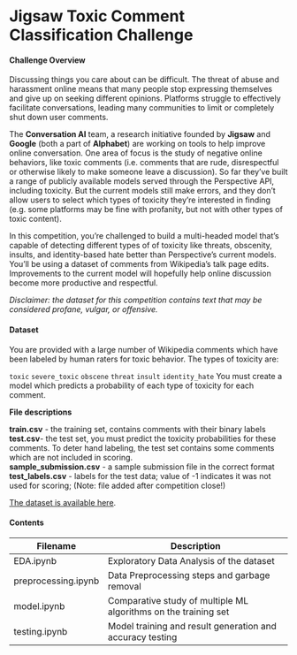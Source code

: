 # Jigsaw Toxic Comment Classification Challenge

#### Challenge Overview

Discussing things you care about can be difficult. The threat of abuse and harassment online means that many people stop expressing themselves and give up on seeking different opinions. Platforms struggle to effectively facilitate conversations, leading many communities to limit or completely shut down user comments.

The **Conversation AI** team, a research initiative founded by **Jigsaw** and **Google** (both a part of **Alphabet**) are working on tools to help improve online conversation. One area of focus is the study of negative online behaviors, like toxic comments (i.e. comments that are rude, disrespectful or otherwise likely to make someone leave a discussion). So far they’ve built a range of publicly available models served through the Perspective API, including toxicity. But the current models still make errors, and they don’t allow users to select which types of toxicity they’re interested in finding (e.g. some platforms may be fine with profanity, but not with other types of toxic content).

In this competition, you’re challenged to build a multi-headed model that’s capable of detecting different types of of toxicity like threats, obscenity, insults, and identity-based hate better than Perspective’s current models. You’ll be using a dataset of comments from Wikipedia’s talk page edits. Improvements to the current model will hopefully help online discussion become more productive and respectful.

_Disclaimer: the dataset for this competition contains text that may be considered profane, vulgar, or offensive._

#### Dataset
You are provided with a large number of Wikipedia comments which have been labeled by human raters for toxic behavior. The types of toxicity are:

`toxic`
`severe_toxic`
`obscene`
`threat`
`insult`
`identity_hate`
You must create a model which predicts a probability of each type of toxicity for each comment.

**File descriptions**

**train.csv** - the training set, contains comments with their binary labels<br>
**test.csv**- the test set, you must predict the toxicity probabilities for these comments. To deter hand labeling, the test set contains some comments which are not included in scoring.<br>
**sample_submission.csv** - a sample submission file in the correct format<br>
**test_labels.csv** - labels for the test data; value of -1 indicates it was not used for scoring; (Note: file added after competition close!)<br>

[The dataset is available here](https://www.kaggle.com/c/jigsaw-toxic-comment-classification-challenge/data).

#### Contents

| Filename | Description |
| -------- | ----------- |
| EDA.ipynb | Exploratory Data Analysis of the dataset |
| preprocessing.ipynb | Data Preprocessing steps and garbage removal |
| model.ipynb | Comparative study of multiple ML algorithms on the training set |
| testing.ipynb | Model training and result generation and accuracy testing |

 